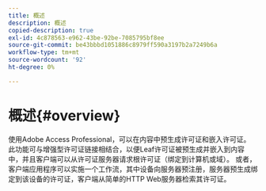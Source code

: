 ```yaml
---
title: 概述
description: 概述
copied-description: true
exl-id: 4c878563-e962-43be-92be-7085795bf8ee
source-git-commit: be43bbbd1051886c8979ff590a3197b2a7249b6a
workflow-type: tm+mt
source-wordcount: '92'
ht-degree: 0%

---
```


# 概述{#overview}

使用Adobe Access Professional，可以在内容中预生成许可证和嵌入许可证。 此功能可与增强型许可证链接相结合，以便Leaf许可证被预生成并嵌入到内容中，并且客户端可以从许可证服务器请求根许可证（绑定到计算机或域）。 或者，客户端应用程序可以实施一个工作流，其中设备向服务器预注册，服务器预生成绑定到该设备的许可证，客户端从简单的HTTP Web服务器检索其许可证。
